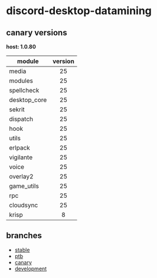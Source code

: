 # discord-desktop-datamining

## canary versions

**host: 1.0.80**

| module | version |
| ------ | :-----: |
| media | 25 |
| modules | 25 |
| spellcheck | 25 |
| desktop_core | 25 |
| sekrit | 25 |
| dispatch | 25 |
| hook | 25 |
| utils | 25 |
| erlpack | 25 |
| vigilante | 25 |
| voice | 25 |
| overlay2 | 25 |
| game_utils | 25 |
| rpc | 25 |
| cloudsync | 25 |
| krisp | 8 |

## branches

- [stable](https://github.com/OpenAsar/discord-desktop-datamining/tree/stable)
- [ptb](https://github.com/OpenAsar/discord-desktop-datamining/tree/ptb)
- [canary](https://github.com/OpenAsar/discord-desktop-datamining/tree/canary)
- [development](https://github.com/OpenAsar/discord-desktop-datamining/tree/development)